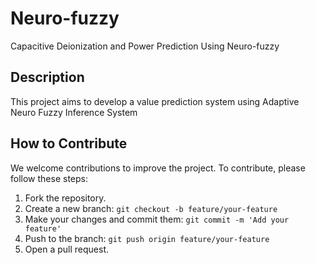 # Neuro-fuzzy
Capacitive Deionization and Power Prediction Using Neuro-fuzzy

## Description
This project aims to develop a value prediction system using Adaptive Neuro Fuzzy Inference System

## How to Contribute
We welcome contributions to improve the project. To contribute, please follow these steps:
1. Fork the repository.
2. Create a new branch: `git checkout -b feature/your-feature`
3. Make your changes and commit them: `git commit -m 'Add your feature'`
4. Push to the branch: `git push origin feature/your-feature`
5. Open a pull request.
